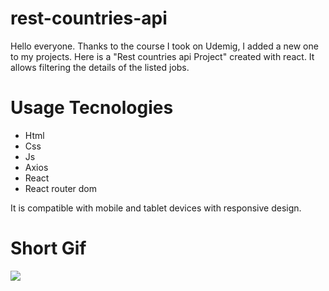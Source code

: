 # rest-countries-api

Hello everyone. Thanks to the course I took on Udemig, I added a new one to my projects. Here is a "Rest countries api Project" created with react.
It allows filtering the details of the listed jobs.
# Usage Tecnologies

- Html
- Css
- Js
- Axios
- React
- React router dom

It is compatible with mobile and tablet devices with responsive design.

# Short Gif

![](country.gif)

